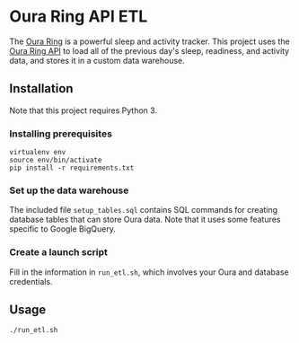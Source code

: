 # Oura Ring API ETL

The [Oura Ring](https://ouraring.com/) is a powerful sleep and activity tracker. This project uses the [Oura Ring API](https://cloud.ouraring.com/) to load all of the previous day's sleep, readiness, and activity data, and stores it in a custom data warehouse.

## Installation

Note that this project requires Python 3.

### Installing prerequisites

```
virtualenv env
source env/bin/activate
pip install -r requirements.txt
```

### Set up the data warehouse

The included file `setup_tables.sql` contains SQL commands for creating database tables that can store Oura data. Note that it uses some features specific to Google BigQuery.

### Create a launch script

Fill in the information in `run_etl.sh`, which involves your Oura and database credentials.

## Usage

```
./run_etl.sh
```
